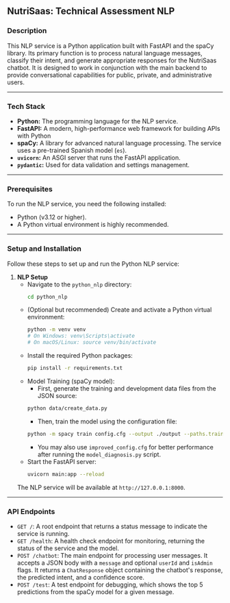 ## NutriSaas: Technical Assessment NLP

### Description
This NLP service is a Python application built with FastAPI and the spaCy library. Its primary function is to process natural language messages, classify their intent, and generate appropriate responses for the NutriSaas chatbot. It is designed to work in conjunction with the main backend to provide conversational capabilities for public, private, and administrative users.

***

### Tech Stack
* **Python:** The programming language for the NLP service.
* **FastAPI:** A modern, high-performance web framework for building APIs with Python
* **spaCy:** A library for advanced natural language processing. The service uses a pre-trained Spanish model (`es`).
* **`uvicorn`:** An ASGI server that runs the FastAPI application.
* **`pydantic`:** Used for data validation and settings management.

***

### Prerequisites
To run the NLP service, you need the following installed:
* Python (v3.12 or higher).
* A Python virtual environment is highly recommended.

***

### Setup and Installation
Follow these steps to set up and run the Python NLP service:
1.  **NLP Setup**
    * Navigate to the `python_nlp` directory:
        ```bash
        cd python_nlp
        ```
    * (Optional but recommended) Create and activate a Python virtual environment:
        ```bash
        python -m venv venv
        # On Windows: venv\Scripts\activate
        # On macOS/Linux: source venv/bin/activate
        ```
    * Install the required Python packages:
        ```bash
        pip install -r requirements.txt
        ```
    * Model Training (spaCy model):
        * First, generate the training and development data files from the JSON source:
        ```bash
        python data/create_data.py
        ```
        * Then, train the model using the configuration file:
        ```bash
        python -m spacy train config.cfg --output ./output --paths.train ./data/train.spacy --paths.dev ./data/dev.spacy
        ```
        * You may also use `improved_config.cfg` for better performance after running the `model_diagnosis.py` script.
    * Start the FastAPI server:
        ```bash
        uvicorn main:app --reload
        ```
    The NLP service will be available at `http://127.0.0.1:8000`.

***

### API Endpoints
* `GET /`: A root endpoint that returns a status message to indicate the service is running.
* `GET /health`: A health check endpoint for monitoring, returning the status of the service and the model.
* `POST /chatbot`: The main endpoint for processing user messages. It accepts a JSON body with a `message` and optional `userId` and `isAdmin` flags. It returns a `ChatResponse` object containing the chatbot's response, the predicted intent, and a confidence score.
* `POST /test`: A test endpoint for debugging, which shows the top 5 predictions from the spaCy model for a given message.